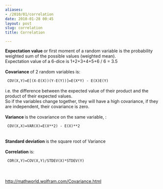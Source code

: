 ```yaml
---
aliases:
- /2010/01/correlation
date: 2010-01-28 00:45
layout: post
slug: correlation
title: Correlation

---
```


<strong>
 Expectation value
</strong>
or first moment of a random variable is the probability weighted sum of the possible values (weighted mean).
<br/>
Expectation value of a 6-dice is 1+2+3+4+5+6 / 6 = 3.5
<br/>
<br/>
<strong>
 Covariance
</strong>
of 2 random variables is:
<br/>
<code>
 COV(X,Y)=E[(X-E(X))(Y-E(Y))]=E(X*Y) - E(X)E(Y)
</code>
<br/>
i.e. the difference between the expected value of their product and the product of their expected values.
<br/>
So if the variables change together, they will have a high covariance, if they are independent, their covariance is zero.
<br/>
<br/>
<strong>
 Variance
</strong>
is the covariance on the same variable, :
<br/>
<code>
 COV(X,X)=VAR(X)=E(X**2) - E(X)**2
</code>
<br/>
<br/>
<strong>
 Standard deviation
</strong>
is the square root of Variance
<br/>
<br/>
<strong>
 Correlation
</strong>
is:
<br/>
<code>
 COR(X,Y)=COV(X,Y)/STDEV(X)*STDEV(Y)
</code>
<br/>
<br/>
<br/>
<a href="http://mathworld.wolfram.com/Covariance.html">
 http://mathworld.wolfram.com/Covariance.html
</a>
